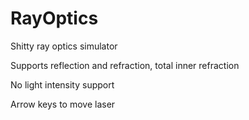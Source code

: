 # RayOptics
Shitty ray optics simulator

Supports reflection and refraction, total inner refraction

No light intensity support

Arrow keys to move laser

